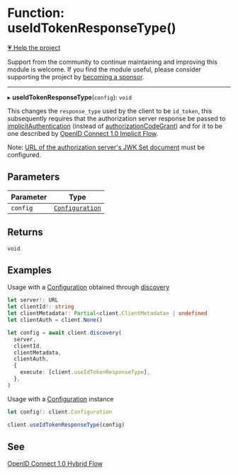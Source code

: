 # Function: useIdTokenResponseType()

[💗 Help the project](https://github.com/sponsors/panva)

Support from the community to continue maintaining and improving this module is welcome. If you find the module useful, please consider supporting the project by [becoming a sponsor](https://github.com/sponsors/panva).

***

▸ **useIdTokenResponseType**(`config`): `void`

This changes the `response_type` used by the client to be `id_token`, this
subsequently requires that the authorization server response be passed to
[implicitAuthentication](implicitAuthentication.md) (instead of [authorizationCodeGrant](authorizationCodeGrant.md)) and
for it to be one described by
[OpenID Connect 1.0 Implicit Flow](https://openid.net/specs/openid-connect-core-1_0-errata2.html#ImplicitFlowAuth).

Note:
[URL of the authorization server's JWK Set document](../interfaces/ServerMetadata.md#jwks_uri)
must be configured.

## Parameters

| Parameter | Type |
| ------ | ------ |
| `config` | [`Configuration`](../classes/Configuration.md) |

## Returns

`void`

## Examples

Usage with a [Configuration](../classes/Configuration.md) obtained through [discovery](discovery.md)

```ts
let server!: URL
let clientId!: string
let clientMetadata!: Partial<client.ClientMetadata> | undefined
let clientAuth = client.None()

let config = await client.discovery(
  server,
  clientId,
  clientMetadata,
  clientAuth,
  {
    execute: [client.useIdTokenResponseType],
  },
)
```

Usage with a [Configuration](../classes/Configuration.md) instance

```ts
let config!: client.Configuration

client.useIdTokenResponseType(config)
```

## See

[OpenID Connect 1.0 Hybrid Flow](https://openid.net/specs/openid-connect-core-1_0-errata2.html#HybridFlowAuth)

